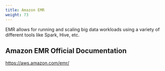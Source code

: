 ```yaml
---
title: Amazon EMR
weight: 73
---
```


EMR allows for running and scaling big data workloads using a variety of different tools like Spark, Hive, etc.

## Amazon EMR Official Documentation

https://aws.amazon.com/emr/

